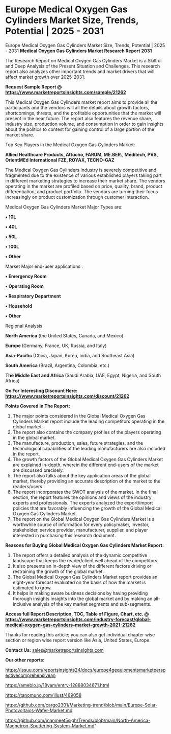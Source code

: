 # Europe Medical Oxygen Gas Cylinders Market Size, Trends, Potential | 2025 - 2031
 Europe Medical Oxygen Gas Cylinders Market Size, Trends, Potential | 2025 - 2031
<strong>Medical Oxygen Gas Cylinders Market Research Report 2031</strong>

The Research Report on Medical Oxygen Gas Cylinders Market is a Skillful and Deep Analysis of the Present Situation and Challenges. This research report also analyzes other important trends and market drivers that will affect market growth over 2025-2031.

<strong>Request Sample Report @ <a href=https://www.marketreportsinsights.com/sample/21262>https://www.marketreportsinsights.com/sample/21262</a></strong>

This Medical Oxygen Gas Cylinders market report aims to provide all the participants and the vendors will all the details about growth factors, shortcomings, threats, and the profitable opportunities that the market will present in the near future. The report also features the revenue share, industry size, production volume, and consumption in order to gain insights about the politics to contest for gaining control of a large portion of the market share.

Top Key Players in the Medical Oxygen Gas Cylinders Market:

<strong>Allied Healthcare Products, Attucho, FARUM, ME.BER., Meditech, PVS, OrientMEd International FZE, ROYAX, TECNO-GAZ</strong>

The Medical Oxygen Gas Cylinders Industry is severely competitive and fragmented due to the existence of various established players taking part in different marketing strategies to increase their market share. The vendors operating in the market are profiled based on price, quality, brand, product differentiation, and product portfolio. The vendors are turning their focus increasingly on product customization through customer interaction.

Medical Oxygen Gas Cylinders Market Major Types are:

<strong>• 10L

• 40L

• 50L

• 100L

• Other</strong>

Market Major end-user applications :

<strong>• Emergency Room

• Operating Room

• Respiratory Department

• Household

• Other</strong>

Regional Analysis

</u><strong><b>North America</b></strong> (the United States, Canada, and Mexico)

<strong><b>Europe </b></strong>(Germany, France, UK, Russia, and Italy)

<strong><b>Asia-Pacific</b></strong> (China, Japan, Korea, India, and Southeast Asia)

<strong><b>South America</b></strong> (Brazil, Argentina, Colombia, etc.)

<strong><b>The Middle East and Africa</b></strong> (Saudi Arabia, UAE, Egypt, Nigeria, and South Africa)

<strong>Go For Interesting Discount Here: <a href=https://www.marketreportsinsights.com/discount/21262>https://www.marketreportsinsights.com/discount/21262</a></strong>

<strong>Points Covered in The Report:</strong>
<ol>
  <li>The major points considered in the Global Medical Oxygen Gas Cylinders Market report include the leading competitors operating in the global market.</li>
  <li>The report also contains the company profiles of the players operating in the global market.</li>
  <li>The manufacture, production, sales, future strategies, and the technological capabilities of the leading manufacturers are also included in the report.</li>
  <li>The growth factors of the Global Medical Oxygen Gas Cylinders Market are explained in-depth, wherein the different end-users of the market are discussed precisely.</li>
  <li>The report also talks about the key application areas of the global market, thereby providing an accurate description of the market to the readers/users.</li>
  <li>The report incorporates the SWOT analysis of the market. In the final section, the report features the opinions and views of the industry experts and professionals. The experts analyzed the export/import policies that are favorably influencing the growth of the Global Medical Oxygen Gas Cylinders Market.</li>
  <li>The report on the Global Medical Oxygen Gas Cylinders Market is a worthwhile source of information for every policymaker, investor, stakeholder, service provider, manufacturer, supplier, and player interested in purchasing this research document.</li>
</ol>
<strong>Reasons for Buying Global Medical Oxygen Gas Cylinders Market Report:</strong>

<ol>
  <li>The report offers a detailed analysis of the dynamic competitive landscape that keeps the reader/client well ahead of the competitors.</li>
  <li>It also presents an in-depth view of the different factors driving or restraining the growth of the global market.</li>
  <li>The Global Medical Oxygen Gas Cylinders Market report provides an eight-year forecast evaluated on the basis of how the market is estimated to grow.</li>
  <li>It helps in making aware business decisions by having providing thorough insights insights into the global market and by making an all-inclusive analysis of the key market segments and sub-segments.</li>
</ol>
<strong>Access full Report Description, TOC, Table of Figure, Chart, etc. @ <a href=https://www.marketreportsinsights.com/industry-forecast/global-medical-oxygen-gas-cylinders-market-growth-2021-21262>https://www.marketreportsinsights.com/industry-forecast/global-medical-oxygen-gas-cylinders-market-growth-2021-21262</a></strong>


Thanks for reading this article; you can also get individual chapter wise section or region wise report version like Asia, United States, Europe.

<strong>Contact Us:</strong>
sales@marketreportsinsights.com

<strong>Our other reports:</strong>

<a href=https://issuu.com/reportsinsights24/docs/europe4gequipmentsmarketperspectivecomprehensivean>https://issuu.com/reportsinsights24/docs/europe4gequipmentsmarketperspectivecomprehensivean</a>

<a href=https://ameblo.jp/18yam/entry-12888034671.html>https://ameblo.jp/18yam/entry-12888034671.html</a>

<a href=https://tanomuno.com/illust/489058>https://tanomuno.com/illust/489058</a>

<a href=https://github.com/cargo2301/Marketing-trend/blob/main/Europe-Solar-Photovoltaics-Wafer-Market.md>https://github.com/cargo2301/Marketing-trend/blob/main/Europe-Solar-Photovoltaics-Wafer-Market.md</a>

<a href=https://github.com/manmeet5sigh/Trends/blob/main/North-America-Magnetron-Sputtering-System-Market.md>https://github.com/manmeet5sigh/Trends/blob/main/North-America-Magnetron-Sputtering-System-Market.md</a>"
